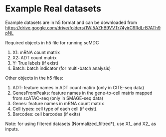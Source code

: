 # Example Real datasets
Example datasets are in h5 format and can be downloaded from https://drive.google.com/drive/folders/1WI5AZhB9VVTr74yirC9RdLrB7ATh9pNL

Required objects in h5 file for running scMDC
1) X1: mRNA count matrix
2) X2: ADT count matrix
3) Y: True labels (if exist)
4) Batch: batch indicator (for multi-batch analysis)

Other objects in the h5 files:
1) ADT: feature names in ADT count matirx (only in CITE-seq data)
2) GenesFromPeaks: feature names in the gene-to-cell matrix mapped from scATAC-seq (only in SMAGE-seq data)
3) Genes: feature names in mRNA count matrix
4) Cell types: cell type of each cell (if exist).
5) Barcodes: cell barcodes (if exits)  

Note: for using filtered datasets (Normalized_filtred*), use X1_ and X2_ as inputs.  
